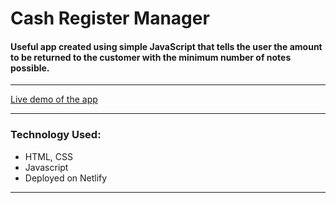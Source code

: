 # Cash Register Manager

#### Useful app created using simple JavaScript that tells the user the amount to be returned to the customer with the minimum number of notes possible.

<hr/>

[Live demo of the app](https://ngc-mark10.netlify.app/)

<hr/>

### Technology Used:
- HTML, CSS
- Javascript
- Deployed on Netlify

<hr/>